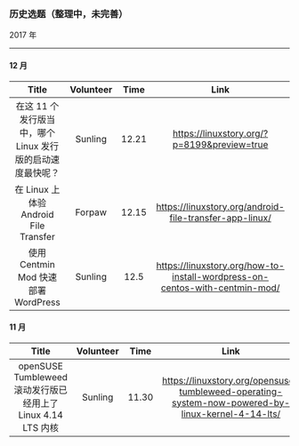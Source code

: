 ### 历史选题（整理中，未完善）
2017 年

---

#### 12 月


| Title | Volunteer | Time  |  Link |
| :---: | :-------: | :---: | :---: |
| 在这 11 个发行版当中，哪个 Linux 发行版的启动速度最快呢？ | Sunling | 12.21 | https://linuxstory.org/?p=8199&preview=true |
| 在 Linux 上体验 Android File Transfer | Forpaw | 12.15 | https://linuxstory.org/android-file-transfer-app-linux/ |
| 使用 Centmin Mod 快速部署 WordPress | Sunling | 12.5 | https://linuxstory.org/how-to-install-wordpress-on-centos-with-centmin-mod/ |

#### 11 月

| Title | Volunteer | Time  |  Link |
| :---: | :-------: | :---: | :---: |
| openSUSE Tumbleweed 滚动发行版已经用上了 Linux 4.14 LTS 内核 | Sunling | 11.30 | https://linuxstory.org/opensuse-tumbleweed-operating-system-now-powered-by-linux-kernel-4-14-lts/ |